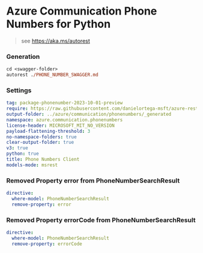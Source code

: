 # Azure Communication Phone Numbers for Python

> see https://aka.ms/autorest

### Generation
```ps
cd <swagger-folder>
autorest ./PHONE_NUMBER_SWAGGER.md
```

### Settings
``` yaml
tag: package-phonenumber-2023-10-01-preview
require: https://raw.githubusercontent.com/danielortega-msft/azure-rest-api-specs/danielortega/phonenumbers-v2.1-draft/specification/communication/data-plane/PhoneNumbers/readme.md
output-folder: ../azure/communication/phonenumbers/_generated
namespace: azure.communication.phonenumbers
license-header: MICROSOFT_MIT_NO_VERSION
payload-flattening-threshold: 3
no-namespace-folders: true
clear-output-folder: true
v3: true
python: true
title: Phone Numbers Client
models-mode: msrest
```

### Removed Property error from PhoneNumberSearchResult
``` yaml
directive:
  where-model: PhoneNumberSearchResult
  remove-property: error
```

### Removed Property errorCode from PhoneNumberSearchResult
``` yaml
directive:
  where-model: PhoneNumberSearchResult
  remove-property: errorCode
```